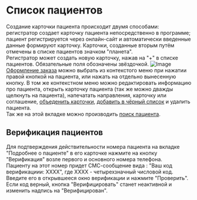 # Список пациентов

Создание карточки пациента происходит двумя способами: регистратор создает карточку пациента непосредственно в программе; пациент регистрируется через онлайн-сайт и автоматически введенные данные формируют карточку. Карточки, созданные вторым путём отмечены в списке пациентов значком "планета".  
Регистратор может создать новую карточку, нажав на "+" в списке пациентов. Обязательные поля обозначены звёздочкой.
![Image](Image/oformleniepacienta.gif)
<a href="./Order">Оформление заказа</a> можно выбрать из контекстого меню при нажатии правой кнопкой на пациента, или нажать на отдельно вынесенную кнопку.
В том же контекстном меню можно редактировать информацию про пациента, открыть карточку пациента (так же можно дважды щелкнуть на пациента), напечатать направления, карточку или соглашение, <a href="./PatientIntegration">объеденить карточки</a>,  <a href="./BlackList">добавить в чёрный список</a> и удалить пациента.   
Так же на этой вкладке можно производить <a href="./PatientSearch">поиск пациента</a>.

## Верификация пациентов

Для подтверждения действительности номера пациента на вкладке "Подробнее о пациенте" в его карточке нажмите на кнопку "Верификация" возле первого и основного номера телефона.    
Пациенту на этот номер придет СМС-сообщение вида : "Ваш код верификациии: ХХХХ", где ХХХХ - четырехзначный числовой код. Введите его в открывшееся окно верификации и нажмите "Проверить". Если код верный, кнопка "Верифицировать" станет неактивной и изменить надпись на "Верифицирован". 